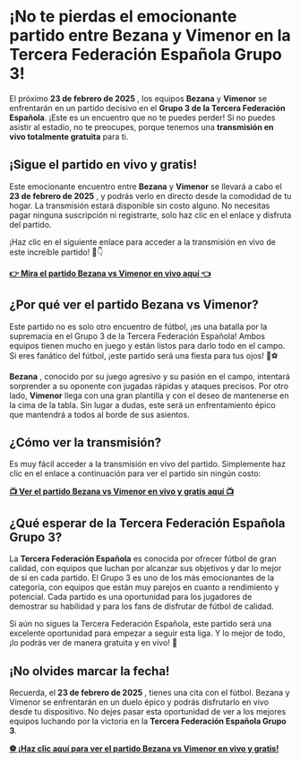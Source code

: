 # ¡No te pierdas el emocionante partido entre Bezana y Vimenor en la Tercera Federación Española Grupo 3!

El próximo **23 de febrero de 2025** , los equipos **Bezana** y **Vimenor** se enfrentarán en un partido decisivo en el **Grupo 3 de la Tercera Federación Española**. ¡Este es un encuentro que no te puedes perder! Si no puedes asistir al estadio, no te preocupes, porque tenemos una **transmisión en vivo totalmente gratuita** para ti.

## ¡Sigue el partido en vivo y gratis!

Este emocionante encuentro entre **Bezana** y **Vimenor** se llevará a cabo el **23 de febrero de 2025** , y podrás verlo en directo desde la comodidad de tu hogar. La transmisión estará disponible sin costo alguno. No necesitas pagar ninguna suscripción ni registrarte, solo haz clic en el enlace y disfruta del partido.

¡Haz clic en el siguiente enlace para acceder a la transmisión en vivo de este increíble partido! 🎥👇

[**👉 Mira el partido Bezana vs Vimenor en vivo aquí 👈**](https://tinyurl.com/livestreamfreeo?st=Bezana+vs+Vimenor&si=gh)
## ¿Por qué ver el partido Bezana vs Vimenor?

Este partido no es solo otro encuentro de fútbol, ¡es una batalla por la supremacía en el Grupo 3 de la Tercera Federación Española! Ambos equipos tienen mucho en juego y están listos para darlo todo en el campo. Si eres fanático del fútbol, ¡este partido será una fiesta para tus ojos! 👏⚽

**Bezana** , conocido por su juego agresivo y su pasión en el campo, intentará sorprender a su oponente con jugadas rápidas y ataques precisos. Por otro lado, **Vimenor** llega con una gran plantilla y con el deseo de mantenerse en la cima de la tabla. Sin lugar a dudas, este será un enfrentamiento épico que mantendrá a todos al borde de sus asientos.

## ¿Cómo ver la transmisión?

Es muy fácil acceder a la transmisión en vivo del partido. Simplemente haz clic en el enlace a continuación para ver el partido sin ningún costo:

[**📺 Ver el partido Bezana vs Vimenor en vivo y gratis aquí 📺**](https://tinyurl.com/livestreamfreeo?st=Bezana+vs+Vimenor&si=gh)
## ¿Qué esperar de la Tercera Federación Española Grupo 3?

La **Tercera Federación Española** es conocida por ofrecer fútbol de gran calidad, con equipos que luchan por alcanzar sus objetivos y dar lo mejor de sí en cada partido. El Grupo 3 es uno de los más emocionantes de la categoría, con equipos que están muy parejos en cuanto a rendimiento y potencial. Cada partido es una oportunidad para los jugadores de demostrar su habilidad y para los fans de disfrutar de fútbol de calidad.

Si aún no sigues la Tercera Federación Española, este partido será una excelente oportunidad para empezar a seguir esta liga. Y lo mejor de todo, ¡lo podrás ver de manera gratuita y en vivo! 🎉

## ¡No olvides marcar la fecha!

Recuerda, el **23 de febrero de 2025** , tienes una cita con el fútbol. Bezana y Vimenor se enfrentarán en un duelo épico y podrás disfrutarlo en vivo desde tu dispositivo. No dejes pasar esta oportunidad de ver a los mejores equipos luchando por la victoria en la **Tercera Federación Española Grupo 3**.

[**⚽ ¡Haz clic aquí para ver el partido Bezana vs Vimenor en vivo y gratis!**](https://tinyurl.com/livestreamfreeo?st=Bezana+vs+Vimenor&si=gh)
